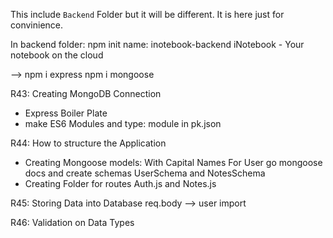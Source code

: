 This include `Backend` Folder but it will be different.
It is here just for convinience.

In backend folder: 
npm init
name: inotebook-backend
iNotebook - Your notebook on the cloud

--> 
npm i express
npm i mongoose

R43: Creating MongoDB Connection
- Express Boiler Plate
- make ES6 Modules and type: module in pk.json

R44: How to structure the Application

- Creating Mongoose models: With Capital Names
    For User go mongoose docs and create schemas
    UserSchema and NotesSchema
- Creating Folder for routes
    Auth.js and Notes.js

R45: Storing Data into Database
    req.body -->
    user import

R46: Validation on Data Types